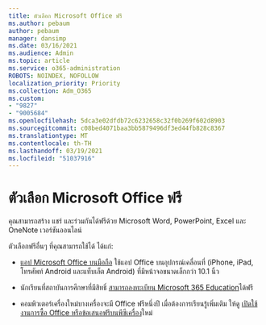 ```yaml
---
title: ตัวเลือก Microsoft Office ฟรี
ms.author: pebaum
author: pebaum
manager: dansimp
ms.date: 03/16/2021
ms.audience: Admin
ms.topic: article
ms.service: o365-administration
ROBOTS: NOINDEX, NOFOLLOW
localization_priority: Priority
ms.collection: Adm_O365
ms.custom:
- "9827"
- "9005684"
ms.openlocfilehash: 5dca3e02dfdb72c6232658c32f0b269f602d8903
ms.sourcegitcommit: c08bed4071baa3bb5879496df3ed44fb828c8367
ms.translationtype: MT
ms.contentlocale: th-TH
ms.lasthandoff: 03/19/2021
ms.locfileid: "51037916"
---
```

# <a name="free-microsoft-office-options"></a>ตัวเลือก Microsoft Office ฟรี

คุณสามารถสร้าง แชร์ และร่วมกันได้ฟรีด้วย Microsoft Word, PowerPoint, Excel และ OneNote เวอร์ชันออนไลน์

ตัวเลือกฟรีอื่นๆ ที่คุณสามารถใช้ได้ ได้แก่:

- [แอป Microsoft Office บนมือถือ](https://products.office.com/mobile/office?wt.mc_id=Cons_Office_Chatbot) ใช้แอป Office บนอุปกรณ์เคลื่อนที่ (iPhone, iPad, โทรศัพท์ Android และแท็บเล็ต Android) ที่มีหน้าจอขนาดเล็กกว่า 10.1 นิ้ว

- นักเรียนที่สถาบันการศึกษาที่มีสิทธิ์ [สามารถลงทะเบียน Microsoft 365 Education](https://www.microsoft.com/education/products/office?wt.mc_id=Cons_Office_Chatbot)ได้ฟรี

- คอมพิวเตอร์เครื่องใหม่บางเครื่องจะมี Office ฟรีหนึ่งปี เมื่อต้องการเรียนรู้เพิ่มเติม ให้ดู [เปิดใช้งานการซื้อ Office หรือข้อเสนอฟรีบนพีซีเครื่อง](https://support.office.com/article/89881633-0b26-4ca8-816b-93f347bd92c0?wt.mc_id=Cons_Office_Chatbot)ใหม่